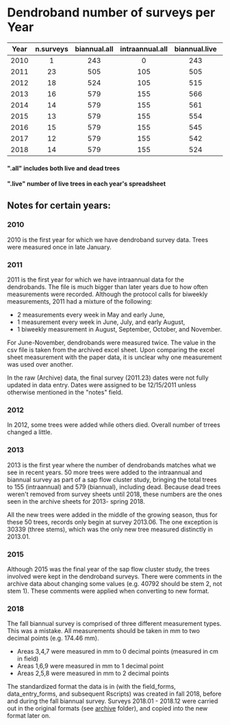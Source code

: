 # Dendroband number of surveys per Year

|Year| n.surveys| biannual.all |intraannual.all |biannual.live|intraannual.live|
|----|:--------:|:------------:|:--------------:|:-----------:|:--------------:|
|2010|    1     |     243      |      0         |     243     |       0        |
|2011|    23    |     505      |      105       |     505     |       105      |
|2012|    18    |     524      |      105       |     515     |       105      |
|2013|    16    |     579      |      155       |     566     |       150      |
|2014|    14    |     579      |      155       |     561     |       149      |
|2015|    13    |     579      |      155       |     554     |       149      |
|2016|    15    |     579      |      155       |     545     |       149      |
|2017|    12    |     579      |      155       |     542     |       148      |
|2018|    14    |     579      |      155       |     524     |       146      |

#### ".all" includes both live and dead trees
#### ".live" number of live trees in each year's spreadsheet

## Notes for certain years:

### 2010
2010 is the first year for which we have dendroband survey data. Trees were measured once in late January.

### 2011
2011 is the first year for which we have intraannual data for the dendrobands. The file is much bigger than later years due to how often measurements were recorded. Although the protocol calls for biweekly measurements, 2011 had a mixture of the following: 
- 2 measurements every week in May and early June, 
- 1 measurement every week in June, July, and early August, 
- 1 biweekly measurement in August, September, October, and November. 

For June-November, dendrobands were measured twice. The value in the csv file is taken from the archived excel sheet. Upon comparing the excel sheet measurement with the paper data, it is unclear why one measurement was used over another. 

In the raw (Archive) data, the final survey (2011.23) dates were not fully updated in data entry. Dates were assigned to be 12/15/2011 unless otherwise mentioned in the "notes" field.

### 2012
In 2012, some trees were added while others died. Overall number of trrees changed a little.

### 2013
2013 is the first year where the number of dendrobands matches what we see in recent years. 50 more trees were added to the intraannual and biannual survey as part of a sap flow cluster study, bringing the total trees to 155 (intraannual) and 579 (biannual), including dead. Because dead trees weren't removed from survey sheets until 2018, these numbers are the ones seen in the archive sheets for 2013- spring 2018. 

All the new trees were added in the middle of the growing season, thus for these 50 trees, records only begin at survey 2013.06. The one exception is 30339 (three stems), which was the only new tree measured distinctly in 2013.01.

### 2015
Although 2015 was the final year of the sap flow cluster study, the trees involved were kept in the dendroband surveys. There were comments in the archive data about changing some values (e.g. 40792 should be stem 2, not stem 1). These comments were applied when converting to new format.

### 2018
The fall biannual survey is comprised of three different measurement types. This was a mistake. All measurements should be taken in mm to two decimal points (e.g. 174.46 mm).
- Areas 3,4,7 were measured in mm to 0 decimal points (measured in cm in field)
- Areas 1,6,9 were measured in mm to 1 decimal point
- Areas 2,5,8 were measured in mm to 2 decimal points

The standardized format the data is in (with the field_forms, data_entry_forms, and subsequent Rscripts) was created in fall 2018, before and during the fall biannual survey. Surveys 2018.01 - 2018.12 were carried out in the original formats (see [archive](https://github.com/SCBI-ForestGEO/Dendrobands/tree/master/data/archive) folder), and copied into the new format later on.
